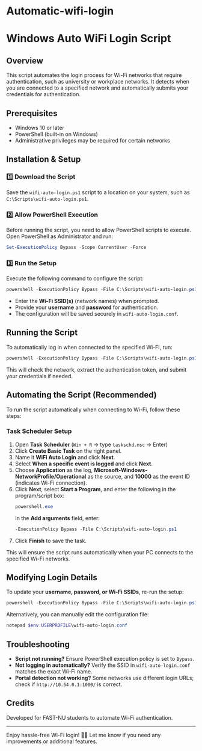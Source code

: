 # Automatic-wifi-login


# Windows Auto WiFi Login Script

## Overview
This script automates the login process for Wi-Fi networks that require authentication, such as university or workplace networks. It detects when you are connected to a specified network and automatically submits your credentials for authentication.

## Prerequisites
- Windows 10 or later
- PowerShell (built-in on Windows)
- Administrative privileges may be required for certain networks

## Installation & Setup

### 1️⃣ Download the Script
Save the `wifi-auto-login.ps1` script to a location on your system, such as `C:\Scripts\wifi-auto-login.ps1`.

### 2️⃣ Allow PowerShell Execution
Before running the script, you need to allow PowerShell scripts to execute. Open PowerShell as Administrator and run:
```powershell
Set-ExecutionPolicy Bypass -Scope CurrentUser -Force
```

### 3️⃣ Run the Setup
Execute the following command to configure the script:
```powershell
powershell -ExecutionPolicy Bypass -File C:\Scripts\wifi-auto-login.ps1 setup
```
- Enter the **Wi-Fi SSID(s)** (network names) when prompted.
- Provide your **username** and **password** for authentication.
- The configuration will be saved securely in `wifi-auto-login.conf`.

## Running the Script
To automatically log in when connected to the specified Wi-Fi, run:
```powershell
powershell -ExecutionPolicy Bypass -File C:\Scripts\wifi-auto-login.ps1
```
This will check the network, extract the authentication token, and submit your credentials if needed.

## Automating the Script (Recommended)
To run the script automatically when connecting to Wi-Fi, follow these steps:

### Task Scheduler Setup
1. Open **Task Scheduler** (`Win + R` → type `taskschd.msc` → Enter)
2. Click **Create Basic Task** on the right panel.
3. Name it **WiFi Auto Login** and click **Next**.
4. Select **When a specific event is logged** and click **Next**.
5. Choose **Application** as the log, **Microsoft-Windows-NetworkProfile/Operational** as the source, and **10000** as the event ID (indicates Wi-Fi connection).
6. Click **Next**, select **Start a Program**, and enter the following in the program/script box:
   ```powershell
   powershell.exe
   ```
   In the **Add arguments** field, enter:
   ```powershell
   -ExecutionPolicy Bypass -File C:\Scripts\wifi-auto-login.ps1
   ```
7. Click **Finish** to save the task.

This will ensure the script runs automatically when your PC connects to the specified Wi-Fi networks.

## Modifying Login Details
To update your **username, password, or Wi-Fi SSIDs**, re-run the setup:
```powershell
powershell -ExecutionPolicy Bypass -File C:\Scripts\wifi-auto-login.ps1 setup
```
Alternatively, you can manually edit the configuration file:
```powershell
notepad $env:USERPROFILE\wifi-auto-login.conf
```

## Troubleshooting
- **Script not running?** Ensure PowerShell execution policy is set to `Bypass`.
- **Not logging in automatically?** Verify the SSID in `wifi-auto-login.conf` matches the exact Wi-Fi name.
- **Portal detection not working?** Some networks use different login URLs; check if `http://10.54.0.1:1000/` is correct.

## Credits
Developed for FAST-NU students to automate Wi-Fi authentication.

---
Enjoy hassle-free Wi-Fi login! 🚀🔥 Let me know if you need any improvements or additional features.
